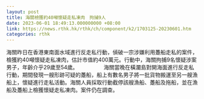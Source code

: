 ```yaml
---
layout: post
title: 海關檢獲約40噸懷疑走私凍肉　拘捕9人
date: 2023-06-01 18:49:13.000000000 +08:00
link: https://news.rthk.hk/rthk/ch/component/k2/1703125-20230601.htm
categories: rthk
---
```


海關昨日在香港東南面水域進行反走私行動，偵破一宗涉嫌利用躉船走私的案件，檢獲約40噸懷疑走私凍肉，估計市值約400萬元。行動中，海關拘捕9名懷疑涉案男子，年齡介乎29歲至54歲。
　　 　　 
海關當晚在橫瀾島對開海面進行反走私行動，期間發現一艘形跡可疑的躉船，船上有數名男子將一批貨物搬運至另一艘漁船上，懷疑進行走私活動。海關人員採取行動截停該艘漁船、躉船及拖船，並在漁船及躉船上檢獲懷疑走私凍肉。案件仍在調查。
